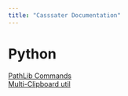 ```yaml
---
title: "Casssater Documentation"
---
```


<h1>Python</h1>


[PathLib Commands](/python/pathlib.md)<br>
[Multi-Clipboard util](/python/multi-clipboard.md)

